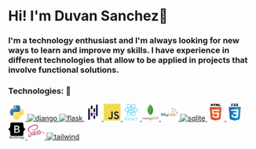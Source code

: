 # Hi! I'm Duvan Sanchez🤝
<h3 align="left">I'm a technology enthusiast and I'm always looking for new ways to learn and improve my skills. I have experience in different technologies that allow to be applied in projects that involve functional solutions.</h3>

<h3 align="left">Technologies: 🤖</h3>
<a href="https://www.python.org" target="_blank" rel="noreferrer" > 
        <img
        src="https://raw.githubusercontent.com/devicons/devicon/master/icons/python/python-original.svg"
        alt="python" 
        width="35" 
        height="35" 
        /> 
    </a>
    <a href="https://www.djangoproject.com/" target="_blank"
    rel="noreferrer"> <img src="https://cdn.worldvectorlogo.com/logos/django.svg" alt="django" width="35"
        height="35" /> </a>
    <a href="https://flask.palletsprojects.com/" target="_blank" rel="noreferrer"> <img
            src="https://www.vectorlogo.zone/logos/pocoo_flask/pocoo_flask-icon.svg" alt="flask" width="35" height="35" />
    </a>
    <a href="https://pandas.pydata.org/" target="_blank"
    rel="noreferrer"> <img
        src="https://raw.githubusercontent.com/devicons/devicon/2ae2a900d2f041da66e950e4d48052658d850630/icons/pandas/pandas-original.svg"
        alt="pandas" width="35" height="35" /> </a> 
    <a href="https://developer.mozilla.org/en-US/docs/Web/JavaScript"
        target="_blank" rel="noreferrer"> <img
            src="https://raw.githubusercontent.com/devicons/devicon/master/icons/javascript/javascript-original.svg"
            alt="javascript" width="35" height="35" /> </a>
    <a href="https://reactjs.org/" target="_blank" rel="noreferrer">
        <img src="https://raw.githubusercontent.com/devicons/devicon/master/icons/react/react-original-wordmark.svg"
            alt="react" width="35" height="35" /> </a>
    <a href="https://www.mongodb.com/" target="_blank"
        rel="noreferrer"> <img
            src="https://raw.githubusercontent.com/devicons/devicon/master/icons/mongodb/mongodb-original-wordmark.svg"
            alt="mongodb" width="35" height="35" /> </a>
    <a href="https://www.mysql.com/" target="_blank"
        rel="noreferrer"> <img
            src="https://raw.githubusercontent.com/devicons/devicon/master/icons/mysql/mysql-original-wordmark.svg"
            alt="mysql" width="35" height="35" /> </a>
    <a href="https://www.sqlite.org/" target="_blank" rel="noreferrer"> <img
            src="https://www.vectorlogo.zone/logos/sqlite/sqlite-icon.svg" alt="sqlite" width="35" height="35" /> 
    </a>        
    <a href="https://www.w3.org/html/" target="_blank" rel="noreferrer"> <img
        src="https://raw.githubusercontent.com/devicons/devicon/master/icons/html5/html5-original-wordmark.svg"
        alt="html5" width="35" height="35" /> </a> 
    <a href="https://www.w3schools.com/css/" target="_blank" rel="noreferrer"> <img
            src="https://raw.githubusercontent.com/devicons/devicon/master/icons/css3/css3-original-wordmark.svg"
            alt="css3" width="35" height="35" /> </a>     
    <a href="https://getbootstrap.com" target="_blank" rel="noreferrer"> 
    <img
            src="https://raw.githubusercontent.com/devicons/devicon/master/icons/bootstrap/bootstrap-plain-wordmark.svg"
            alt="bootstrap" width="35" height="35" /> </a>
    <a href="https://sass-lang.com" target="_blank" rel="noreferrer">    
        <img src="https://raw.githubusercontent.com/devicons/devicon/master/icons/sass/sass-original.svg" alt="sass"
            width="35" height="35" /> </a>
    <a href="https://tailwindcss.com/" target="_blank" rel="noreferrer"> <img
            src="https://www.vectorlogo.zone/logos/tailwindcss/tailwindcss-icon.svg" alt="tailwind" width="35"
            height="35" /> </a>
</p>
